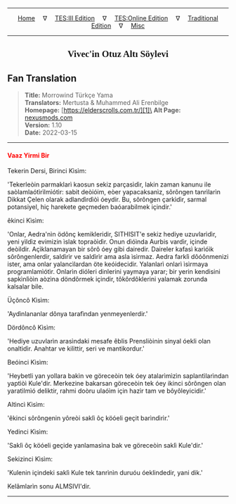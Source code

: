 
---

<!-- Jekyll Page Links -->

<center>
<a href="../../../../../index.html">Home</a>
&emsp;&nabla;&emsp;
<a href="../../../../index-tes3.html">TES:III Edition</a>
&emsp;&nabla;&emsp;
<a href="../../../../index-teso.html">TES:Online Edition</a>
&emsp;&nabla;&emsp;
<a href="../../../../index-traditional.html">Traditional Edition</a>
&emsp;&nabla;&emsp;
<a href="../../../../index-misc.html">Misc</a>
</center>

<!-- Markdown Body Below: -->

---

<center>
<h2><span style="font-family:Georgia">Vivec'in Otuz Altı Söylevi</span></h2>
</center>

## Fan Translation

> __Title:__ Morrowind Türkçe Yama\
> __Translators:__ Mertusta & Muhammed Ali Erenbilge\
> __Homepage:__ [https://elderscrolls.com.tr/][1]\
> __Alt Page:__ [nexusmods.com][2]\
> __Version:__ 1.10\
> __Date:__ 2022-03-15

[1]: https://elderscrolls.com.tr/
[2]: https://www.nexusmods.com/morrowind/mods/49502

---

#### <span style="color:red">Vaaz Yirmi Bir</span>

Tekerin Dersi, Birinci Kìsìm:

'Tekerleòin parmaklarì kaosun sekiz parçasìdìr, lakin zaman kanunu ile saòlamlaótìrìlmìótìr: sabit deòióim, eòer yapacaksanìz, sôrôngen tanrìlarìn Dikkat Çelen olarak adlandìrdìòì óeydir. Bu, sôrôngen çarkìdìr, sarmal potansiyel, hiç harekete geçmeden baóarabilmek içindir.'

êkinci Kìsìm:

'Onlar, Aedra'nìn ödônç kemikleridir, SITHISIT'e sekiz hediye uzuvlarìdìr, yeni yìldìz evimizin ìslak topraòìdìr. Onun dìóìnda Aurbis vardìr, içinde deòildir. Açìklanamayan bir sôrô óey gibi dairedir. Daireler kafasì karìóìk sôrôngenlerdir, saldìrìr ve saldìrìr ama asla ìsìrmaz. Aedra farklì dôóônmenizi ister, ama onlar yalancìlardan öte keóidecidir. Yalanlarì onlarì ìsìrmaya programlamìótìr. Onlarìn dióleri dinlerini yaymaya yarar; bir yerin kendisini sapkìnlìòìn aòzìna döndôrmek içindir, tôkôrdôklerini yalamak zorunda kalsalar bile.

Üçôncô Kìsìm:

'Aydìnlananlar dônya tarafìndan yenmeyenlerdir.'

Dördôncô Kìsìm:

'Hediye uzuvlarìn arasìndaki mesafe êblis Prensliòinin sinyal óekli olan onaltìdìr. Anahtar ve kilittir, seri ve mantikordur.'

Beóinci Kìsìm:

'Heybetli yan yollara bakìn ve göreceòin tek óey atalarìmìzìn saplantìlarìndan yaptìòì Kule'dir. Merkezine bakarsan göreceòin tek óey ikinci sôrôngen olan yaratìlmìó deliktir, rahmi doòru ulaóìm için hazìr tam ve bôyôleyicidir.'

Altìncì Kìsìm:

'êkinci sôrôngenin yôreòi saklì ôç köóeli geçit barìndìrìr.'

Yedinci Kìsìm:

'Saklì ôç köóeli geçide yanlamasìna bak ve göreceòin saklì Kule'dir.'

Sekizinci Kìsìm:

'Kulenin içindeki saklì Kule tek tanrìnìn duruóu óeklindedir, yani dik.'

Kelâmlarìn sonu ALMSIVI'dir.

---
